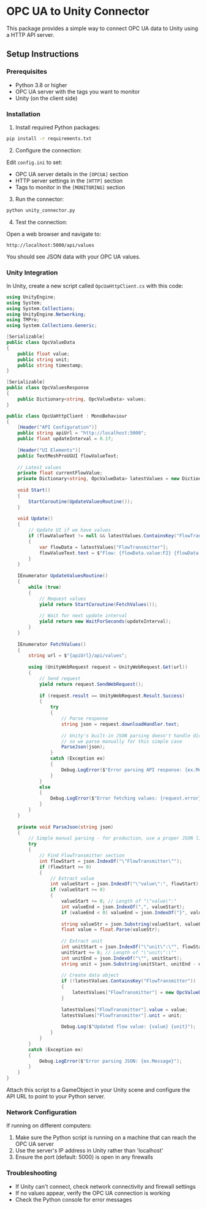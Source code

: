 # OPC UA to Unity Connector

This package provides a simple way to connect OPC UA data to Unity using a HTTP API server.

## Setup Instructions

### Prerequisites

- Python 3.8 or higher
- OPC UA server with the tags you want to monitor
- Unity (on the client side)

### Installation

1. Install required Python packages:

```bash
pip install -r requirements.txt
```

2. Configure the connection:

Edit `config.ini` to set:
- OPC UA server details in the `[OPCUA]` section
- HTTP server settings in the `[HTTP]` section
- Tags to monitor in the `[MONITORING]` section

3. Run the connector:

```bash
python unity_connector.py
```

4. Test the connection:

Open a web browser and navigate to:
```
http://localhost:5000/api/values
```

You should see JSON data with your OPC UA values.

### Unity Integration

In Unity, create a new script called `OpcUaHttpClient.cs` with this code:

```csharp
using UnityEngine;
using System;
using System.Collections;
using UnityEngine.Networking;
using TMPro;
using System.Collections.Generic;

[Serializable]
public class OpcValueData
{
    public float value;
    public string unit;
    public string timestamp;
}

[Serializable]
public class OpcValuesResponse
{
    public Dictionary<string, OpcValueData> values;
}

public class OpcUaHttpClient : MonoBehaviour
{
    [Header("API Configuration")]
    public string apiUrl = "http://localhost:5000";
    public float updateInterval = 0.1f;
    
    [Header("UI Elements")]
    public TextMeshProUGUI flowValueText;
    
    // Latest values
    private float currentFlowValue;
    private Dictionary<string, OpcValueData> latestValues = new Dictionary<string, OpcValueData>();
    
    void Start()
    {
        StartCoroutine(UpdateValuesRoutine());
    }
    
    void Update()
    {
        // Update UI if we have values
        if (flowValueText != null && latestValues.ContainsKey("FlowTransmitter"))
        {
            var flowData = latestValues["FlowTransmitter"];
            flowValueText.text = $"Flow: {flowData.value:F2} {flowData.unit}";
        }
    }
    
    IEnumerator UpdateValuesRoutine()
    {
        while (true)
        {
            // Request values
            yield return StartCoroutine(FetchValues());
            
            // Wait for next update interval
            yield return new WaitForSeconds(updateInterval);
        }
    }
    
    IEnumerator FetchValues()
    {
        string url = $"{apiUrl}/api/values";
        
        using (UnityWebRequest request = UnityWebRequest.Get(url))
        {
            // Send request
            yield return request.SendWebRequest();
            
            if (request.result == UnityWebRequest.Result.Success)
            {
                try
                {
                    // Parse response
                    string json = request.downloadHandler.text;
                    
                    // Unity's built-in JSON parsing doesn't handle dictionaries well, 
                    // so we parse manually for this simple case
                    ParseJson(json);
                }
                catch (Exception ex)
                {
                    Debug.LogError($"Error parsing API response: {ex.Message}");
                }
            }
            else
            {
                Debug.LogError($"Error fetching values: {request.error}");
            }
        }
    }
    
    private void ParseJson(string json)
    {
        // Simple manual parsing - for production, use a proper JSON library like Newtonsoft.Json
        try 
        {
            // Find FlowTransmitter section
            int flowStart = json.IndexOf("\"FlowTransmitter\"");
            if (flowStart >= 0)
            {
                // Extract value
                int valueStart = json.IndexOf("\"value\":", flowStart);
                if (valueStart >= 0)
                {
                    valueStart += 8; // Length of "\"value\":"
                    int valueEnd = json.IndexOf(",", valueStart);
                    if (valueEnd < 0) valueEnd = json.IndexOf("}", valueStart);
                    
                    string valueStr = json.Substring(valueStart, valueEnd - valueStart);
                    float value = float.Parse(valueStr);
                    
                    // Extract unit
                    int unitStart = json.IndexOf("\"unit\":\"", flowStart);
                    unitStart += 8; // Length of "\"unit\":\""
                    int unitEnd = json.IndexOf("\"", unitStart);
                    string unit = json.Substring(unitStart, unitEnd - unitStart);
                    
                    // Create data object
                    if (!latestValues.ContainsKey("FlowTransmitter"))
                    {
                        latestValues["FlowTransmitter"] = new OpcValueData();
                    }
                    
                    latestValues["FlowTransmitter"].value = value;
                    latestValues["FlowTransmitter"].unit = unit;
                    
                    Debug.Log($"Updated flow value: {value} {unit}");
                }
            }
        }
        catch (Exception ex)
        {
            Debug.LogError($"Error parsing JSON: {ex.Message}");
        }
    }
}
```

Attach this script to a GameObject in your Unity scene and configure the API URL to point to your Python server.

### Network Configuration

If running on different computers:

1. Make sure the Python script is running on a machine that can reach the OPC UA server
2. Use the server's IP address in Unity rather than 'localhost'
3. Ensure the port (default: 5000) is open in any firewalls

### Troubleshooting

- If Unity can't connect, check network connectivity and firewall settings
- If no values appear, verify the OPC UA connection is working
- Check the Python console for error messages